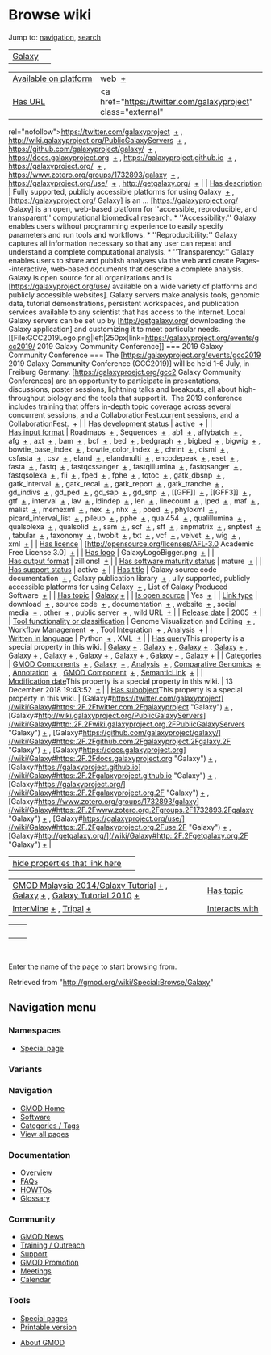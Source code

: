 <div id="mw-page-base" class="noprint">

</div>

<div id="mw-head-base" class="noprint">

</div>

<div id="content" class="mw-body" role="main">

<span id="top"></span>

<div id="mw-js-message" style="display:none;">

</div>



# <span dir="auto">Browse wiki</span>

<div id="bodyContent">

<div id="contentSub">

</div>

<div id="jump-to-nav" class="mw-jump">

Jump to: [navigation](#mw-navigation), [search](#p-search)

</div>

<div id="mw-content-text">

|                                 |     |
|---------------------------------|-----|
| [Galaxy](/wiki/Galaxy "Galaxy") |     |

|  |  |
|----|----|
| [Available on platform](/wiki/Property:Available_on_platform "Property:Available on platform") | <span class="smwb-value">web  <span class="smwsearch">[+](/wiki/Special:SearchByProperty/Available-20on-20platform/web "Special:SearchByProperty/Available-20on-20platform/web")</span></span> |
| [Has URL](/wiki/Property:Has_URL "Property:Has URL") | <span class="smwb-value"><a href="https://twitter.com/galaxyproject" class="external"
rel="nofollow">https://twitter.com/galaxyproject</a>  <span class="smwsearch">[+](/wiki/Special:SearchByProperty/Has-20URL/https:-2F-2Ftwitter.com-2Fgalaxyproject "Special:SearchByProperty/Has-20URL/https:-2F-2Ftwitter.com-2Fgalaxyproject")</span></span> , <span class="smwb-value"><a href="http://wiki.galaxyproject.org/PublicGalaxyServers"
class="external"
rel="nofollow">http://wiki.galaxyproject.org/PublicGalaxyServers</a>  <span class="smwsearch">[+](/wiki/Special:SearchByProperty/Has-20URL/http:-2F-2Fwiki.galaxyproject.org-2FPublicGalaxyServers "Special:SearchByProperty/Has-20URL/http:-2F-2Fwiki.galaxyproject.org-2FPublicGalaxyServers")</span></span> , <span class="smwb-value"><a href="https://github.com/galaxyproject/galaxy/" class="external"
rel="nofollow">https://github.com/galaxyproject/galaxy/</a>  <span class="smwsearch">[+](/wiki/Special:SearchByProperty/Has-20URL/https:-2F-2Fgithub.com-2Fgalaxyproject-2Fgalaxy-2F "Special:SearchByProperty/Has-20URL/https:-2F-2Fgithub.com-2Fgalaxyproject-2Fgalaxy-2F")</span></span> , <span class="smwb-value"><a href="https://docs.galaxyproject.org" class="external"
rel="nofollow">https://docs.galaxyproject.org</a>  <span class="smwsearch">[+](/wiki/Special:SearchByProperty/Has-20URL/https:-2F-2Fdocs.galaxyproject.org "Special:SearchByProperty/Has-20URL/https:-2F-2Fdocs.galaxyproject.org")</span></span> , <span class="smwb-value"><a href="https://galaxyproject.github.io" class="external"
rel="nofollow">https://galaxyproject.github.io</a>  <span class="smwsearch">[+](/wiki/Special:SearchByProperty/Has-20URL/https:-2F-2Fgalaxyproject.github.io "Special:SearchByProperty/Has-20URL/https:-2F-2Fgalaxyproject.github.io")</span></span> , <span class="smwb-value"><a href="https://galaxyproject.org/" class="external"
rel="nofollow">https://galaxyproject.org/</a>  <span class="smwsearch">[+](/wiki/Special:SearchByProperty/Has-20URL/https:-2F-2Fgalaxyproject.org-2F "Special:SearchByProperty/Has-20URL/https:-2F-2Fgalaxyproject.org-2F")</span></span> , <span class="smwb-value"><a href="https://www.zotero.org/groups/1732893/galaxy" class="external"
rel="nofollow">https://www.zotero.org/groups/1732893/galaxy</a>  <span class="smwsearch">[+](/wiki/Special:SearchByProperty/Has-20URL/https:-2F-2Fwww.zotero.org-2Fgroups-2F1732893-2Fgalaxy "Special:SearchByProperty/Has-20URL/https:-2F-2Fwww.zotero.org-2Fgroups-2F1732893-2Fgalaxy")</span></span> , <span class="smwb-value"><a href="https://galaxyproject.org/use/" class="external"
rel="nofollow">https://galaxyproject.org/use/</a>  <span class="smwsearch">[+](/wiki/Special:SearchByProperty/Has-20URL/https:-2F-2Fgalaxyproject.org-2Fuse-2F "Special:SearchByProperty/Has-20URL/https:-2F-2Fgalaxyproject.org-2Fuse-2F")</span></span> , <span class="smwb-value"><a href="http://getgalaxy.org/" class="external"
rel="nofollow">http://getgalaxy.org/</a>  <span class="smwsearch">[+](/wiki/Special:SearchByProperty/Has-20URL/http:-2F-2Fgetgalaxy.org-2F "Special:SearchByProperty/Has-20URL/http:-2F-2Fgetgalaxy.org-2F")</span></span> |
| [Has description](/wiki/Property:Has_description "Property:Has description") | <span class="smwb-value">Fully supported, publicly accessible platforms for using Galaxy  <span class="smwsearch">[+](/wiki/Special:SearchByProperty/Has-20description/Fully-20supported,-20publicly-20accessible-20platforms-20for-20using-20Galaxy "Special:SearchByProperty/Has-20description/Fully-20supported,-20publicly-20accessible-20platforms-20for-20using-20Galaxy")</span></span> , <span class="smwb-value">\[https://galaxyproject.org/ Galaxy\] is an <span class="smw-highlighter" data-type="2" state="persistent" data-title="Information"><span class="smwtext"> … </span><span class="smwttcontent">\[https://galaxyproject.org/ Galaxy\] is an open, web-based platform for ''accessible, reproducible, and transparent'' computational biomedical research. \* ''Accessibility:'' Galaxy enables users without programming experience to easily specify parameters and run tools and workflows. \* ''Reproducibility:'' Galaxy captures all information necessary so that any user can repeat and understand a complete computational analysis. \* ''Transparency:'' Galaxy enables users to share and publish analyses via the web and create Pages--interactive, web-based documents that describe a complete analysis. Galaxy is open source for all organizations and is \[https://galaxyproject.org/use/ available on a wide variety of platforms and publicly accessible websites\]. Galaxy servers make analysis tools, genomic data, tutorial demonstrations, persistent workspaces, and publication services available to any scientist that has access to the Internet. Local Galaxy servers can be set up by \[http://getgalaxy.org/ downloading the Galaxy application\] and customizing it to meet particular needs. \[\[File:GCC2019Logo.png\|left\|250px\|link=https://galaxyproject.org/events/gcc2019/ 2019 Galaxy Community Conference\]\] === 2019 Galaxy Community Conference === The \[https://galaxyproject.org/events/gcc2019 2019 Galaxy Community Conference (GCC2019)\] will be held 1-6 July, in Freiburg Germany. \[https://galaxyproejct.org/gcc2 Galaxy Community Conferences\] are an opportunity to participate in presentations, discussions, poster sessions, lightning talks and breakouts, all about high-throughput biology and the tools that support it.  The 2019 conference includes training that offers in-depth topic coverage across several concurrent sessions, and a CollaborationFest.</span></span>current sessions, and a CollaborationFest.  <span class="smwsearch">[+](/mediawiki/index.php?title=Special:SearchByProperty&x=Has-20description%2F-5Bhttps%3A-2F-2Fgalaxyproject.org-2F-20Galaxy-5D-20is-20an-20open%2C-20web-2Dbased-20platform-20for-20-27-27accessible%2C-20reproducible%2C-20and-20transparent-27-27-20computational-20biomedical-20research.-0A%2A-20-27-27Accessibility%3A-27-27-20Galaxy-20enables-20users-20without-20programming-20experience-20to-20easily-20specify-20parameters-20and-20run-20tools-20and-20workflows.-0A%2A-20-27-27Reproducibility%3A-27-27-20Galaxy-20captures-20all-20information-20necessary-20so-20that-20any-20user-20can-20repeat-20and-20understand-20a-20complete-20computational-20analysis.-0A%2A-20-27-27Transparency%3A-27-27-20Galaxy-20enables-20users-20to-20share-20and-20publish-20analyses-20via-20the-20web-20and-20create-20Pages-2D-2Dinteractive%2C-20web-2Dbased-20documents-20that-20describe-20a-20complete-20analysis.-0A-0AGalaxy-20is-20open-20source-20for-20all-20organizations-20and-20is-20-5Bhttps%3A-2F-2Fgalaxyproject.org-2Fuse-2F-20available-20on-20a-20wide-20variety-20of-20platforms-20and-20publicly-20accessible-20websites-5D.-20Galaxy-20servers-20make-20analysis-20tools%2C-20genomic-20data%2C-20tutorial-20demonstrations%2C-20persistent-20workspaces%2C-20and-20publication-20services-20available-20to-20any-20scientist-20that-20has-20access-20to-20the-20Internet.-20Local-20Galaxy-20servers-20can-20be-20set-20up-20by-20-5Bhttp%3A-2F-2Fgetgalaxy.org-2F-20downloading-20the-20Galaxy-20application-5D-20and-20customizing-20it-20to-20meet-20particular-20needs.-0A-0A-0A-5B-5BFile%3AGCC2019Logo.png-7Cleft-7C250px-7Clink%3Dhttps%3A-2F-2Fgalaxyproject.org-2Fevents-2Fgcc2019-2F-202019-20Galaxy-20Community-20Conference-5D-5D-0A-0A%3D%3D%3D-202019-20Galaxy-20Community-20Conference-20%3D%3D%3D-0A-0AThe-20-5Bhttps%3A-2F-2Fgalaxyproject.org-2Fevents-2Fgcc2019-202019-20Galaxy-20Community-20Conference-20%28GCC2019%29-5D-20will-20be-20held-201-2D6-20July%2C-20in-20Freiburg-20Germany.-20-5Bhttps%3A-2F-2Fgalaxyproejct.org-2Fgcc2-20Galaxy-20Community-20Conferences-5D-20are-20an-20opportunity-20to-20participate-20in-20presentations%2C-20discussions%2C-20poster-20sessions%2C-20lightning-20talks-20and-20breakouts%2C-20all-20about-20high-2Dthroughput-20biology-20and-20the-20tools-20that-20support-20it.-20%C2%A0The-202019-20conference-20includes-20training-20that-20offers-20in-2Ddepth-20topic-20coverage-20across-20several-20concurrent-20sessions%2C-20and-20a-20CollaborationFest. "Special:SearchByProperty")</span></span> |
| [Has development status](/wiki/Property:Has_development_status "Property:Has development status") | <span class="smwb-value">active  <span class="smwsearch">[+](/wiki/Special:SearchByProperty/Has-20development-20status/active "Special:SearchByProperty/Has-20development-20status/active")</span></span> |
| [Has input format](/wiki/Property:Has_input_format "Property:Has input format") | <span class="smwb-value">Roadmaps  <span class="smwsearch">[+](/wiki/Special:SearchByProperty/Has-20input-20format/Roadmaps "Special:SearchByProperty/Has-20input-20format/Roadmaps")</span></span> , <span class="smwb-value">Sequences  <span class="smwsearch">[+](/wiki/Special:SearchByProperty/Has-20input-20format/Sequences "Special:SearchByProperty/Has-20input-20format/Sequences")</span></span> , <span class="smwb-value">ab1  <span class="smwsearch">[+](/wiki/Special:SearchByProperty/Has-20input-20format/ab1 "Special:SearchByProperty/Has-20input-20format/ab1")</span></span> , <span class="smwb-value">affybatch  <span class="smwsearch">[+](/wiki/Special:SearchByProperty/Has-20input-20format/affybatch "Special:SearchByProperty/Has-20input-20format/affybatch")</span></span> , <span class="smwb-value">afg  <span class="smwsearch">[+](/wiki/Special:SearchByProperty/Has-20input-20format/afg "Special:SearchByProperty/Has-20input-20format/afg")</span></span> , <span class="smwb-value">axt  <span class="smwsearch">[+](/wiki/Special:SearchByProperty/Has-20input-20format/axt "Special:SearchByProperty/Has-20input-20format/axt")</span></span> , <span class="smwb-value">bam  <span class="smwsearch">[+](/wiki/Special:SearchByProperty/Has-20input-20format/bam "Special:SearchByProperty/Has-20input-20format/bam")</span></span> , <span class="smwb-value">bcf  <span class="smwsearch">[+](/wiki/Special:SearchByProperty/Has-20input-20format/bcf "Special:SearchByProperty/Has-20input-20format/bcf")</span></span> , <span class="smwb-value">bed  <span class="smwsearch">[+](/wiki/Special:SearchByProperty/Has-20input-20format/bed "Special:SearchByProperty/Has-20input-20format/bed")</span></span> , <span class="smwb-value">bedgraph  <span class="smwsearch">[+](/wiki/Special:SearchByProperty/Has-20input-20format/bedgraph "Special:SearchByProperty/Has-20input-20format/bedgraph")</span></span> , <span class="smwb-value">bigbed  <span class="smwsearch">[+](/wiki/Special:SearchByProperty/Has-20input-20format/bigbed "Special:SearchByProperty/Has-20input-20format/bigbed")</span></span> , <span class="smwb-value">bigwig  <span class="smwsearch">[+](/wiki/Special:SearchByProperty/Has-20input-20format/bigwig "Special:SearchByProperty/Has-20input-20format/bigwig")</span></span> , <span class="smwb-value">bowtie_base_index  <span class="smwsearch">[+](/wiki/Special:SearchByProperty/Has-20input-20format/bowtie_base_index "Special:SearchByProperty/Has-20input-20format/bowtie base index")</span></span> , <span class="smwb-value">bowtie_color_index  <span class="smwsearch">[+](/wiki/Special:SearchByProperty/Has-20input-20format/bowtie_color_index "Special:SearchByProperty/Has-20input-20format/bowtie color index")</span></span> , <span class="smwb-value">chrint  <span class="smwsearch">[+](/wiki/Special:SearchByProperty/Has-20input-20format/chrint "Special:SearchByProperty/Has-20input-20format/chrint")</span></span> , <span class="smwb-value">cisml  <span class="smwsearch">[+](/wiki/Special:SearchByProperty/Has-20input-20format/cisml "Special:SearchByProperty/Has-20input-20format/cisml")</span></span> , <span class="smwb-value">csfasta  <span class="smwsearch">[+](/wiki/Special:SearchByProperty/Has-20input-20format/csfasta "Special:SearchByProperty/Has-20input-20format/csfasta")</span></span> , <span class="smwb-value">csv  <span class="smwsearch">[+](/wiki/Special:SearchByProperty/Has-20input-20format/csv "Special:SearchByProperty/Has-20input-20format/csv")</span></span> , <span class="smwb-value">eland  <span class="smwsearch">[+](/wiki/Special:SearchByProperty/Has-20input-20format/eland "Special:SearchByProperty/Has-20input-20format/eland")</span></span> , <span class="smwb-value">elandmulti  <span class="smwsearch">[+](/wiki/Special:SearchByProperty/Has-20input-20format/elandmulti "Special:SearchByProperty/Has-20input-20format/elandmulti")</span></span> , <span class="smwb-value">encodepeak  <span class="smwsearch">[+](/wiki/Special:SearchByProperty/Has-20input-20format/encodepeak "Special:SearchByProperty/Has-20input-20format/encodepeak")</span></span> , <span class="smwb-value">eset  <span class="smwsearch">[+](/wiki/Special:SearchByProperty/Has-20input-20format/eset "Special:SearchByProperty/Has-20input-20format/eset")</span></span> , <span class="smwb-value">fasta  <span class="smwsearch">[+](/wiki/Special:SearchByProperty/Has-20input-20format/fasta "Special:SearchByProperty/Has-20input-20format/fasta")</span></span> , <span class="smwb-value">fastq  <span class="smwsearch">[+](/wiki/Special:SearchByProperty/Has-20input-20format/fastq "Special:SearchByProperty/Has-20input-20format/fastq")</span></span> , <span class="smwb-value">fastqcssanger  <span class="smwsearch">[+](/wiki/Special:SearchByProperty/Has-20input-20format/fastqcssanger "Special:SearchByProperty/Has-20input-20format/fastqcssanger")</span></span> , <span class="smwb-value">fastqillumina  <span class="smwsearch">[+](/wiki/Special:SearchByProperty/Has-20input-20format/fastqillumina "Special:SearchByProperty/Has-20input-20format/fastqillumina")</span></span> , <span class="smwb-value">fastqsanger  <span class="smwsearch">[+](/wiki/Special:SearchByProperty/Has-20input-20format/fastqsanger "Special:SearchByProperty/Has-20input-20format/fastqsanger")</span></span> , <span class="smwb-value">fastqsolexa  <span class="smwsearch">[+](/wiki/Special:SearchByProperty/Has-20input-20format/fastqsolexa "Special:SearchByProperty/Has-20input-20format/fastqsolexa")</span></span> , <span class="smwb-value">fli  <span class="smwsearch">[+](/wiki/Special:SearchByProperty/Has-20input-20format/fli "Special:SearchByProperty/Has-20input-20format/fli")</span></span> , <span class="smwb-value">fped  <span class="smwsearch">[+](/wiki/Special:SearchByProperty/Has-20input-20format/fped "Special:SearchByProperty/Has-20input-20format/fped")</span></span> , <span class="smwb-value">fphe  <span class="smwsearch">[+](/wiki/Special:SearchByProperty/Has-20input-20format/fphe "Special:SearchByProperty/Has-20input-20format/fphe")</span></span> , <span class="smwb-value">fqtoc  <span class="smwsearch">[+](/wiki/Special:SearchByProperty/Has-20input-20format/fqtoc "Special:SearchByProperty/Has-20input-20format/fqtoc")</span></span> , <span class="smwb-value">gatk_dbsnp  <span class="smwsearch">[+](/wiki/Special:SearchByProperty/Has-20input-20format/gatk_dbsnp "Special:SearchByProperty/Has-20input-20format/gatk dbsnp")</span></span> , <span class="smwb-value">gatk_interval  <span class="smwsearch">[+](/wiki/Special:SearchByProperty/Has-20input-20format/gatk_interval "Special:SearchByProperty/Has-20input-20format/gatk interval")</span></span> , <span class="smwb-value">gatk_recal  <span class="smwsearch">[+](/wiki/Special:SearchByProperty/Has-20input-20format/gatk_recal "Special:SearchByProperty/Has-20input-20format/gatk recal")</span></span> , <span class="smwb-value">gatk_report  <span class="smwsearch">[+](/wiki/Special:SearchByProperty/Has-20input-20format/gatk_report "Special:SearchByProperty/Has-20input-20format/gatk report")</span></span> , <span class="smwb-value">gatk_tranche  <span class="smwsearch">[+](/wiki/Special:SearchByProperty/Has-20input-20format/gatk_tranche "Special:SearchByProperty/Has-20input-20format/gatk tranche")</span></span> , <span class="smwb-value">gd_indivs  <span class="smwsearch">[+](/wiki/Special:SearchByProperty/Has-20input-20format/gd_indivs "Special:SearchByProperty/Has-20input-20format/gd indivs")</span></span> , <span class="smwb-value">gd_ped  <span class="smwsearch">[+](/wiki/Special:SearchByProperty/Has-20input-20format/gd_ped "Special:SearchByProperty/Has-20input-20format/gd ped")</span></span> , <span class="smwb-value">gd_sap  <span class="smwsearch">[+](/wiki/Special:SearchByProperty/Has-20input-20format/gd_sap "Special:SearchByProperty/Has-20input-20format/gd sap")</span></span> , <span class="smwb-value">gd_snp  <span class="smwsearch">[+](/wiki/Special:SearchByProperty/Has-20input-20format/gd_snp "Special:SearchByProperty/Has-20input-20format/gd snp")</span></span> , <span class="smwb-value">\[\[GFF\]\]  <span class="smwsearch">[+](/wiki/Special:SearchByProperty/Has-20input-20format/-5B-5BGFF-5D-5D "Special:SearchByProperty/Has-20input-20format/-5B-5BGFF-5D-5D")</span></span> , <span class="smwb-value">\[\[GFF3\]\]  <span class="smwsearch">[+](/wiki/Special:SearchByProperty/Has-20input-20format/-5B-5BGFF3-5D-5D "Special:SearchByProperty/Has-20input-20format/-5B-5BGFF3-5D-5D")</span></span> , <span class="smwb-value">gtf  <span class="smwsearch">[+](/wiki/Special:SearchByProperty/Has-20input-20format/gtf "Special:SearchByProperty/Has-20input-20format/gtf")</span></span> , <span class="smwb-value">interval  <span class="smwsearch">[+](/wiki/Special:SearchByProperty/Has-20input-20format/interval "Special:SearchByProperty/Has-20input-20format/interval")</span></span> , <span class="smwb-value">lav  <span class="smwsearch">[+](/wiki/Special:SearchByProperty/Has-20input-20format/lav "Special:SearchByProperty/Has-20input-20format/lav")</span></span> , <span class="smwb-value">ldindep  <span class="smwsearch">[+](/wiki/Special:SearchByProperty/Has-20input-20format/ldindep "Special:SearchByProperty/Has-20input-20format/ldindep")</span></span> , <span class="smwb-value">len  <span class="smwsearch">[+](/wiki/Special:SearchByProperty/Has-20input-20format/len "Special:SearchByProperty/Has-20input-20format/len")</span></span> , <span class="smwb-value">linecount  <span class="smwsearch">[+](/wiki/Special:SearchByProperty/Has-20input-20format/linecount "Special:SearchByProperty/Has-20input-20format/linecount")</span></span> , <span class="smwb-value">lped  <span class="smwsearch">[+](/wiki/Special:SearchByProperty/Has-20input-20format/lped "Special:SearchByProperty/Has-20input-20format/lped")</span></span> , <span class="smwb-value">maf  <span class="smwsearch">[+](/wiki/Special:SearchByProperty/Has-20input-20format/maf "Special:SearchByProperty/Has-20input-20format/maf")</span></span> , <span class="smwb-value">malist  <span class="smwsearch">[+](/wiki/Special:SearchByProperty/Has-20input-20format/malist "Special:SearchByProperty/Has-20input-20format/malist")</span></span> , <span class="smwb-value">memexml  <span class="smwsearch">[+](/wiki/Special:SearchByProperty/Has-20input-20format/memexml "Special:SearchByProperty/Has-20input-20format/memexml")</span></span> , <span class="smwb-value">nex  <span class="smwsearch">[+](/wiki/Special:SearchByProperty/Has-20input-20format/nex "Special:SearchByProperty/Has-20input-20format/nex")</span></span> , <span class="smwb-value">nhx  <span class="smwsearch">[+](/wiki/Special:SearchByProperty/Has-20input-20format/nhx "Special:SearchByProperty/Has-20input-20format/nhx")</span></span> , <span class="smwb-value">pbed  <span class="smwsearch">[+](/wiki/Special:SearchByProperty/Has-20input-20format/pbed "Special:SearchByProperty/Has-20input-20format/pbed")</span></span> , <span class="smwb-value">phyloxml  <span class="smwsearch">[+](/wiki/Special:SearchByProperty/Has-20input-20format/phyloxml "Special:SearchByProperty/Has-20input-20format/phyloxml")</span></span> , <span class="smwb-value">picard_interval_list  <span class="smwsearch">[+](/wiki/Special:SearchByProperty/Has-20input-20format/picard_interval_list "Special:SearchByProperty/Has-20input-20format/picard interval list")</span></span> , <span class="smwb-value">pileup  <span class="smwsearch">[+](/wiki/Special:SearchByProperty/Has-20input-20format/pileup "Special:SearchByProperty/Has-20input-20format/pileup")</span></span> , <span class="smwb-value">pphe  <span class="smwsearch">[+](/wiki/Special:SearchByProperty/Has-20input-20format/pphe "Special:SearchByProperty/Has-20input-20format/pphe")</span></span> , <span class="smwb-value">qual454  <span class="smwsearch">[+](/wiki/Special:SearchByProperty/Has-20input-20format/qual454 "Special:SearchByProperty/Has-20input-20format/qual454")</span></span> , <span class="smwb-value">qualillumina  <span class="smwsearch">[+](/wiki/Special:SearchByProperty/Has-20input-20format/qualillumina "Special:SearchByProperty/Has-20input-20format/qualillumina")</span></span> , <span class="smwb-value">qualsolexa  <span class="smwsearch">[+](/wiki/Special:SearchByProperty/Has-20input-20format/qualsolexa "Special:SearchByProperty/Has-20input-20format/qualsolexa")</span></span> , <span class="smwb-value">qualsolid  <span class="smwsearch">[+](/wiki/Special:SearchByProperty/Has-20input-20format/qualsolid "Special:SearchByProperty/Has-20input-20format/qualsolid")</span></span> , <span class="smwb-value">sam  <span class="smwsearch">[+](/wiki/Special:SearchByProperty/Has-20input-20format/sam "Special:SearchByProperty/Has-20input-20format/sam")</span></span> , <span class="smwb-value">scf  <span class="smwsearch">[+](/wiki/Special:SearchByProperty/Has-20input-20format/scf "Special:SearchByProperty/Has-20input-20format/scf")</span></span> , <span class="smwb-value">sff  <span class="smwsearch">[+](/wiki/Special:SearchByProperty/Has-20input-20format/sff "Special:SearchByProperty/Has-20input-20format/sff")</span></span> , <span class="smwb-value">snpmatrix  <span class="smwsearch">[+](/wiki/Special:SearchByProperty/Has-20input-20format/snpmatrix "Special:SearchByProperty/Has-20input-20format/snpmatrix")</span></span> , <span class="smwb-value">snptest  <span class="smwsearch">[+](/wiki/Special:SearchByProperty/Has-20input-20format/snptest "Special:SearchByProperty/Has-20input-20format/snptest")</span></span> , <span class="smwb-value">tabular  <span class="smwsearch">[+](/wiki/Special:SearchByProperty/Has-20input-20format/tabular "Special:SearchByProperty/Has-20input-20format/tabular")</span></span> , <span class="smwb-value">taxonomy  <span class="smwsearch">[+](/wiki/Special:SearchByProperty/Has-20input-20format/taxonomy "Special:SearchByProperty/Has-20input-20format/taxonomy")</span></span> , <span class="smwb-value">twobit  <span class="smwsearch">[+](/wiki/Special:SearchByProperty/Has-20input-20format/twobit "Special:SearchByProperty/Has-20input-20format/twobit")</span></span> , <span class="smwb-value">txt  <span class="smwsearch">[+](/wiki/Special:SearchByProperty/Has-20input-20format/txt "Special:SearchByProperty/Has-20input-20format/txt")</span></span> , <span class="smwb-value">vcf  <span class="smwsearch">[+](/wiki/Special:SearchByProperty/Has-20input-20format/vcf "Special:SearchByProperty/Has-20input-20format/vcf")</span></span> , <span class="smwb-value">velvet  <span class="smwsearch">[+](/wiki/Special:SearchByProperty/Has-20input-20format/velvet "Special:SearchByProperty/Has-20input-20format/velvet")</span></span> , <span class="smwb-value">wig  <span class="smwsearch">[+](/wiki/Special:SearchByProperty/Has-20input-20format/wig "Special:SearchByProperty/Has-20input-20format/wig")</span></span> , <span class="smwb-value">xml  <span class="smwsearch">[+](/wiki/Special:SearchByProperty/Has-20input-20format/xml "Special:SearchByProperty/Has-20input-20format/xml")</span></span> |
| [Has licence](/wiki/Property:Has_licence "Property:Has licence") | <span class="smwb-value">\[http://opensource.org/licenses/AFL-3.0 Academic Free License 3.0\]  <span class="smwsearch">[+](/wiki/Special:SearchByProperty/Has-20licence/-5Bhttp:-2F-2Fopensource.org-2Flicenses-2FAFL-2D3.0-20Academic-20Free-20License-203.0-5D "Special:SearchByProperty/Has-20licence/-5Bhttp:-2F-2Fopensource.org-2Flicenses-2FAFL-2D3.0-20Academic-20Free-20License-203.0-5D")</span></span> |
| [Has logo](/wiki/Property:Has_logo "Property:Has logo") | <span class="smwb-value">GalaxyLogoBigger.png  <span class="smwsearch">[+](/wiki/Special:SearchByProperty/Has-20logo/GalaxyLogoBigger.png "Special:SearchByProperty/Has-20logo/GalaxyLogoBigger.png")</span></span> |
| [Has output format](/wiki/Property:Has_output_format "Property:Has output format") | <span class="smwb-value">zillions!  <span class="smwsearch">[+](/wiki/Special:SearchByProperty/Has-20output-20format/zillions! "Special:SearchByProperty/Has-20output-20format/zillions!")</span></span> |
| [Has software maturity status](/wiki/Property:Has_software_maturity_status "Property:Has software maturity status") | <span class="smwb-value">mature  <span class="smwsearch">[+](/wiki/Special:SearchByProperty/Has-20software-20maturity-20status/mature "Special:SearchByProperty/Has-20software-20maturity-20status/mature")</span></span> |
| [Has support status](/wiki/Property:Has_support_status "Property:Has support status") | <span class="smwb-value">active  <span class="smwsearch">[+](/wiki/Special:SearchByProperty/Has-20support-20status/active "Special:SearchByProperty/Has-20support-20status/active")</span></span> |
| [Has title](/wiki/Property:Has_title "Property:Has title") | <span class="smwb-value">Galaxy source code documentation  <span class="smwsearch">[+](/wiki/Special:SearchByProperty/Has-20title/Galaxy-20source-20code-20documentation "Special:SearchByProperty/Has-20title/Galaxy-20source-20code-20documentation")</span></span> , <span class="smwb-value">Galaxy publication library  <span class="smwsearch">[+](/wiki/Special:SearchByProperty/Has-20title/Galaxy-20publication-20library "Special:SearchByProperty/Has-20title/Galaxy-20publication-20library")</span></span> , <span class="smwb-value">ully supported, publicly accessible platforms for using Galaxy  <span class="smwsearch">[+](/wiki/Special:SearchByProperty/Has-20title/ully-20supported,-20publicly-20accessible-20platforms-20for-20using-20Galaxy "Special:SearchByProperty/Has-20title/ully-20supported,-20publicly-20accessible-20platforms-20for-20using-20Galaxy")</span></span> , <span class="smwb-value">List of Galaxy Produced Software  <span class="smwsearch">[+](/wiki/Special:SearchByProperty/Has-20title/List-20of-20Galaxy-20Produced-20Software "Special:SearchByProperty/Has-20title/List-20of-20Galaxy-20Produced-20Software")</span></span> |
| [Has topic](/wiki/Property:Has_topic "Property:Has topic") | <span class="smwb-value">[Galaxy](/wiki/Galaxy "Galaxy") <span class="smwbrowse">[+](/wiki/Special:Browse/Galaxy "Special:Browse/Galaxy")</span></span> |
| [Is open source](/wiki/Property:Is_open_source "Property:Is open source") | <span class="smwb-value">Yes  <span class="smwsearch">[+](/wiki/Special:SearchByProperty/Is-20open-20source/Yes "Special:SearchByProperty/Is-20open-20source/Yes")</span></span> |
| [Link type](/wiki/Property:Link_type "Property:Link type") | <span class="smwb-value">download  <span class="smwsearch">[+](/wiki/Special:SearchByProperty/Link-20type/download "Special:SearchByProperty/Link-20type/download")</span></span> , <span class="smwb-value">source code  <span class="smwsearch">[+](/wiki/Special:SearchByProperty/Link-20type/source-20code "Special:SearchByProperty/Link-20type/source-20code")</span></span> , <span class="smwb-value">documentation  <span class="smwsearch">[+](/wiki/Special:SearchByProperty/Link-20type/documentation "Special:SearchByProperty/Link-20type/documentation")</span></span> , <span class="smwb-value">website  <span class="smwsearch">[+](/wiki/Special:SearchByProperty/Link-20type/website "Special:SearchByProperty/Link-20type/website")</span></span> , <span class="smwb-value">social media  <span class="smwsearch">[+](/wiki/Special:SearchByProperty/Link-20type/social-20media "Special:SearchByProperty/Link-20type/social-20media")</span></span> , <span class="smwb-value">other  <span class="smwsearch">[+](/wiki/Special:SearchByProperty/Link-20type/other "Special:SearchByProperty/Link-20type/other")</span></span> , <span class="smwb-value">public server  <span class="smwsearch">[+](/wiki/Special:SearchByProperty/Link-20type/public-20server "Special:SearchByProperty/Link-20type/public-20server")</span></span> , <span class="smwb-value">wild URL  <span class="smwsearch">[+](/wiki/Special:SearchByProperty/Link-20type/wild-20URL "Special:SearchByProperty/Link-20type/wild-20URL")</span></span> |
| [Release date](/wiki/Property:Release_date "Property:Release date") | <span class="smwb-value">2005  <span class="smwsearch">[+](/wiki/Special:SearchByProperty/Release-20date/2005 "Special:SearchByProperty/Release-20date/2005")</span></span> |
| [Tool functionality or classification](/wiki/Property:Tool_functionality_or_classification "Property:Tool functionality or classification") | <span class="smwb-value">Genome Visualization and Editing  <span class="smwsearch">[+](/wiki/Special:SearchByProperty/Tool-20functionality-20or-20classification/Genome-20Visualization-20and-20Editing "Special:SearchByProperty/Tool-20functionality-20or-20classification/Genome-20Visualization-20and-20Editing")</span></span> , <span class="smwb-value">Workflow Management  <span class="smwsearch">[+](/wiki/Special:SearchByProperty/Tool-20functionality-20or-20classification/Workflow-20Management "Special:SearchByProperty/Tool-20functionality-20or-20classification/Workflow-20Management")</span></span> , <span class="smwb-value">Tool Integration  <span class="smwsearch">[+](/wiki/Special:SearchByProperty/Tool-20functionality-20or-20classification/Tool-20Integration "Special:SearchByProperty/Tool-20functionality-20or-20classification/Tool-20Integration")</span></span> , <span class="smwb-value">Analysis  <span class="smwsearch">[+](/wiki/Special:SearchByProperty/Tool-20functionality-20or-20classification/Analysis "Special:SearchByProperty/Tool-20functionality-20or-20classification/Analysis")</span></span> |
| [Written in language](/wiki/Property:Written_in_language "Property:Written in language") | <span class="smwb-value">Python  <span class="smwsearch">[+](/wiki/Special:SearchByProperty/Written-20in-20language/Python "Special:SearchByProperty/Written-20in-20language/Python")</span></span> , <span class="smwb-value">XML  <span class="smwsearch">[+](/wiki/Special:SearchByProperty/Written-20in-20language/XML "Special:SearchByProperty/Written-20in-20language/XML")</span></span> |
| <span class="smw-highlighter" data-type="1" state="inline" data-title="Property"><span class="smwbuiltin">[Has query](/wiki/Property:Has_query "Property:Has query")</span><span class="smwttcontent">This property is a special property in this wiki.</span></span> | <span class="smwb-value">[Galaxy](/wiki/Galaxy#_QUERY9f2bcc2d2e4fc9369c1424f9db25810d "Galaxy") <span class="smwbrowse">[+](/wiki/Special:Browse/Galaxy-23_QUERY9f2bcc2d2e4fc9369c1424f9db25810d "Special:Browse/Galaxy-23 QUERY9f2bcc2d2e4fc9369c1424f9db25810d")</span></span> , <span class="smwb-value">[Galaxy](/wiki/Galaxy#_QUERYe72a481ca5f781985ef554e0c8ad318e "Galaxy") <span class="smwbrowse">[+](/wiki/Special:Browse/Galaxy-23_QUERYe72a481ca5f781985ef554e0c8ad318e "Special:Browse/Galaxy-23 QUERYe72a481ca5f781985ef554e0c8ad318e")</span></span> , <span class="smwb-value">[Galaxy](/wiki/Galaxy#_QUERY5638a60f0af51ed73582a21ca3dbecd0 "Galaxy") <span class="smwbrowse">[+](/wiki/Special:Browse/Galaxy-23_QUERY5638a60f0af51ed73582a21ca3dbecd0 "Special:Browse/Galaxy-23 QUERY5638a60f0af51ed73582a21ca3dbecd0")</span></span> , <span class="smwb-value">[Galaxy](/wiki/Galaxy#_QUERYead8b6963d0ceda41b6e392edb42edae "Galaxy") <span class="smwbrowse">[+](/wiki/Special:Browse/Galaxy-23_QUERYead8b6963d0ceda41b6e392edb42edae "Special:Browse/Galaxy-23 QUERYead8b6963d0ceda41b6e392edb42edae")</span></span> , <span class="smwb-value">[Galaxy](/wiki/Galaxy#_QUERY28d7c315a9e229a173936b0155966b24 "Galaxy") <span class="smwbrowse">[+](/wiki/Special:Browse/Galaxy-23_QUERY28d7c315a9e229a173936b0155966b24 "Special:Browse/Galaxy-23 QUERY28d7c315a9e229a173936b0155966b24")</span></span> , <span class="smwb-value">[Galaxy](/wiki/Galaxy#_QUERY179ac533ff24e96257a083f2ddb7c269 "Galaxy") <span class="smwbrowse">[+](/wiki/Special:Browse/Galaxy-23_QUERY179ac533ff24e96257a083f2ddb7c269 "Special:Browse/Galaxy-23 QUERY179ac533ff24e96257a083f2ddb7c269")</span></span> , <span class="smwb-value">[Galaxy](/wiki/Galaxy#_QUERY73438255628ddd9b4cabdab520733156 "Galaxy") <span class="smwbrowse">[+](/wiki/Special:Browse/Galaxy-23_QUERY73438255628ddd9b4cabdab520733156 "Special:Browse/Galaxy-23 QUERY73438255628ddd9b4cabdab520733156")</span></span> , <span class="smwb-value">[Galaxy](/wiki/Galaxy#_QUERY92cc31ffdedf84ade0f818bc12d43de3 "Galaxy") <span class="smwbrowse">[+](/wiki/Special:Browse/Galaxy-23_QUERY92cc31ffdedf84ade0f818bc12d43de3 "Special:Browse/Galaxy-23 QUERY92cc31ffdedf84ade0f818bc12d43de3")</span></span> , <span class="smwb-value">[Galaxy](/wiki/Galaxy#_QUERY22e3965d0dcf5b5286bad4a60cc1635a "Galaxy") <span class="smwbrowse">[+](/wiki/Special:Browse/Galaxy-23_QUERY22e3965d0dcf5b5286bad4a60cc1635a "Special:Browse/Galaxy-23 QUERY22e3965d0dcf5b5286bad4a60cc1635a")</span></span> , <span class="smwb-value">[Galaxy](/wiki/Galaxy#_QUERY4f9a07bdcdbdd47865d0fe23216c3387 "Galaxy") <span class="smwbrowse">[+](/wiki/Special:Browse/Galaxy-23_QUERY4f9a07bdcdbdd47865d0fe23216c3387 "Special:Browse/Galaxy-23 QUERY4f9a07bdcdbdd47865d0fe23216c3387")</span></span> |
| [Categories](/wiki/Special:Categories "Special:Categories") | <span class="smwb-value">[GMOD Components](/wiki/Category:GMOD_Components "Category:GMOD Components")  <span class="smwsearch">[+](/wiki/Special:SearchByProperty/GMOD-20Components "Special:SearchByProperty/GMOD-20Components")</span></span> , <span class="smwb-value">[Galaxy](/wiki/Category:Galaxy "Category:Galaxy")  <span class="smwsearch">[+](/wiki/Special:SearchByProperty/Galaxy "Special:SearchByProperty/Galaxy")</span></span> , <span class="smwb-value">[Analysis](/wiki/Category:Analysis "Category:Analysis")  <span class="smwsearch">[+](/wiki/Special:SearchByProperty/Analysis "Special:SearchByProperty/Analysis")</span></span> , <span class="smwb-value">[Comparative Genomics](/wiki/Category:Comparative_Genomics "Category:Comparative Genomics")  <span class="smwsearch">[+](/wiki/Special:SearchByProperty/Comparative-20Genomics "Special:SearchByProperty/Comparative-20Genomics")</span></span> , <span class="smwb-value">[Annotation](/wiki/Category:Annotation "Category:Annotation")  <span class="smwsearch">[+](/wiki/Special:SearchByProperty/Annotation "Special:SearchByProperty/Annotation")</span></span> , <span class="smwb-value">[GMOD Component](/wiki/Category:GMOD_Component "Category:GMOD Component")  <span class="smwsearch">[+](/wiki/Special:SearchByProperty/GMOD-20Component "Special:SearchByProperty/GMOD-20Component")</span></span> , <span class="smwb-value"><a
href="/mediawiki/index.php?title=Category:SemanticLink&amp;action=edit&amp;redlink=1"
class="new"
title="Category:SemanticLink (page does not exist)">SemanticLink</a>  <span class="smwsearch">[+](/wiki/Special:SearchByProperty/SemanticLink "Special:SearchByProperty/SemanticLink")</span></span> |
| <span class="smw-highlighter" data-type="1" state="inline" data-title="Property"><span class="smwbuiltin">[Modification date](/wiki/Property:Modification_date "Property:Modification date")</span><span class="smwttcontent">This property is a special property in this wiki.</span></span> | <span class="smwb-value">13 December 2018 19:43:52  <span class="smwsearch">[+](/wiki/Special:SearchByProperty/Modification-20date/13-20December-202018-2019:43:52 "Special:SearchByProperty/Modification-20date/13-20December-202018-2019:43:52")</span></span> |
| <span class="smw-highlighter" data-type="1" state="inline" data-title="Property"><span class="smwbuiltin">[Has subobject](/wiki/Property:Has_subobject "Property:Has subobject")</span><span class="smwttcontent">This property is a special property in this wiki.</span></span> | <span class="smwb-value">[Galaxy#https://twitter.com/galaxyproject](/wiki/Galaxy#https:.2F.2Ftwitter.com.2Fgalaxyproject "Galaxy") <span class="smwbrowse">[+](/wiki/Special:Browse/Galaxy-23https:-2F-2Ftwitter.com-2Fgalaxyproject "Special:Browse/Galaxy-23https:-2F-2Ftwitter.com-2Fgalaxyproject")</span></span> , <span class="smwb-value">[Galaxy#http://wiki.galaxyproject.org/PublicGalaxyServers](/wiki/Galaxy#http:.2F.2Fwiki.galaxyproject.org.2FPublicGalaxyServers "Galaxy") <span class="smwbrowse">[+](/wiki/Special:Browse/Galaxy-23http:-2F-2Fwiki.galaxyproject.org-2FPublicGalaxyServers "Special:Browse/Galaxy-23http:-2F-2Fwiki.galaxyproject.org-2FPublicGalaxyServers")</span></span> , <span class="smwb-value">[Galaxy#https://github.com/galaxyproject/galaxy/](/wiki/Galaxy#https:.2F.2Fgithub.com.2Fgalaxyproject.2Fgalaxy.2F "Galaxy") <span class="smwbrowse">[+](/wiki/Special:Browse/Galaxy-23https:-2F-2Fgithub.com-2Fgalaxyproject-2Fgalaxy-2F "Special:Browse/Galaxy-23https:-2F-2Fgithub.com-2Fgalaxyproject-2Fgalaxy-2F")</span></span> , <span class="smwb-value">[Galaxy#https://docs.galaxyproject.org](/wiki/Galaxy#https:.2F.2Fdocs.galaxyproject.org "Galaxy") <span class="smwbrowse">[+](/wiki/Special:Browse/Galaxy-23https:-2F-2Fdocs.galaxyproject.org "Special:Browse/Galaxy-23https:-2F-2Fdocs.galaxyproject.org")</span></span> , <span class="smwb-value">[Galaxy#https://galaxyproject.github.io](/wiki/Galaxy#https:.2F.2Fgalaxyproject.github.io "Galaxy") <span class="smwbrowse">[+](/wiki/Special:Browse/Galaxy-23https:-2F-2Fgalaxyproject.github.io "Special:Browse/Galaxy-23https:-2F-2Fgalaxyproject.github.io")</span></span> , <span class="smwb-value">[Galaxy#https://galaxyproject.org/](/wiki/Galaxy#https:.2F.2Fgalaxyproject.org.2F "Galaxy") <span class="smwbrowse">[+](/wiki/Special:Browse/Galaxy-23https:-2F-2Fgalaxyproject.org-2F "Special:Browse/Galaxy-23https:-2F-2Fgalaxyproject.org-2F")</span></span> , <span class="smwb-value">[Galaxy#https://www.zotero.org/groups/1732893/galaxy](/wiki/Galaxy#https:.2F.2Fwww.zotero.org.2Fgroups.2F1732893.2Fgalaxy "Galaxy") <span class="smwbrowse">[+](/wiki/Special:Browse/Galaxy-23https:-2F-2Fwww.zotero.org-2Fgroups-2F1732893-2Fgalaxy "Special:Browse/Galaxy-23https:-2F-2Fwww.zotero.org-2Fgroups-2F1732893-2Fgalaxy")</span></span> , <span class="smwb-value">[Galaxy#https://galaxyproject.org/use/](/wiki/Galaxy#https:.2F.2Fgalaxyproject.org.2Fuse.2F "Galaxy") <span class="smwbrowse">[+](/wiki/Special:Browse/Galaxy-23https:-2F-2Fgalaxyproject.org-2Fuse-2F "Special:Browse/Galaxy-23https:-2F-2Fgalaxyproject.org-2Fuse-2F")</span></span> , <span class="smwb-value">[Galaxy#http://getgalaxy.org/](/wiki/Galaxy#http:.2F.2Fgetgalaxy.org.2F "Galaxy") <span class="smwbrowse">[+](/wiki/Special:Browse/Galaxy-23http:-2F-2Fgetgalaxy.org-2F "Special:Browse/Galaxy-23http:-2F-2Fgetgalaxy.org-2F")</span></span> |

<span id="smw_browse_incoming"></span>

|  |  |
|----|----|
| [hide properties that link here](/mediawiki/index.php?title=Special:Browse&offset=0&dir=out&article=Galaxy)  |  |

|  |  |
|----|----|
| <span class="smwb-ivalue">[GMOD Malaysia 2014/Galaxy Tutorial](/wiki/GMOD_Malaysia_2014/Galaxy_Tutorial "GMOD Malaysia 2014/Galaxy Tutorial") <span class="smwbrowse">[+](/wiki/Special:Browse/GMOD-20Malaysia-202014-2FGalaxy-20Tutorial "Special:Browse/GMOD-20Malaysia-202014-2FGalaxy-20Tutorial")</span></span> , <span class="smwb-ivalue">[Galaxy](/wiki/Galaxy "Galaxy") <span class="smwbrowse">[+](/wiki/Special:Browse/Galaxy "Special:Browse/Galaxy")</span></span> , <span class="smwb-ivalue">[Galaxy Tutorial 2010](/wiki/Galaxy_Tutorial_2010 "Galaxy Tutorial 2010") <span class="smwbrowse">[+](/wiki/Special:Browse/Galaxy-20Tutorial-202010 "Special:Browse/Galaxy-20Tutorial-202010")</span></span> | [Has topic](/wiki/Property:Has_topic "Property:Has topic") |
| <span class="smwb-ivalue">[InterMine](/wiki/InterMine "InterMine") <span class="smwbrowse">[+](/wiki/Special:Browse/InterMine "Special:Browse/InterMine")</span></span> , <span class="smwb-ivalue">[Tripal](/wiki/Tripal "Tripal") <span class="smwbrowse">[+](/wiki/Special:Browse/Tripal "Special:Browse/Tripal")</span></span> | [Interacts with](/wiki/Property:Interacts_with "Property:Interacts with") |

|     |     |
|-----|-----|
|     |     |

 

Enter the name of the page to start browsing from.  

</div>

<div class="printfooter">

Retrieved from "<http://gmod.org/wiki/Special:Browse/Galaxy>"

</div>

<div id="catlinks" class="catlinks catlinks-allhidden">

</div>

<div class="visualClear">

</div>

</div>

</div>

<div id="mw-navigation">

## Navigation menu

<div id="mw-head">



<div id="left-navigation">

<div id="p-namespaces" class="vectorTabs" role="navigation"
aria-labelledby="p-namespaces-label">

### Namespaces

- <span id="ca-nstab-special">[Special
  page](/wiki/Special:Browse/Galaxy "This is a special page, you cannot edit the page itself")</span>

</div>

<div id="p-variants" class="vectorMenu emptyPortlet" role="navigation"
aria-labelledby="p-variants-label">

### 

### Variants[](#)

<div class="menu">

</div>

</div>

</div>





</div>



</div>

</div>

</div>

<div id="mw-panel">

<div id="p-logo" role="banner">

<a href="/wiki/Main_Page"
style="background-image: url(http://gmod.org/images/GMOD-cogs.png);"
title="Visit the main page"></a>

</div>

<div id="p-Navigation" class="portal" role="navigation"
aria-labelledby="p-Navigation-label">

### Navigation

<div class="body">

- <span id="n-GMOD-Home">[GMOD Home](/wiki/Main_Page)</span>
- <span id="n-Software">[Software](/wiki/GMOD_Components)</span>
- <span id="n-Categories-.2F-Tags">[Categories /
  Tags](/wiki/Categories)</span>
- <span id="n-View-all-pages">[View all
  pages](/wiki/Special:AllPages)</span>

</div>

</div>

<div id="p-Documentation" class="portal" role="navigation"
aria-labelledby="p-Documentation-label">

### Documentation

<div class="body">

- <span id="n-Overview">[Overview](/wiki/Overview)</span>
- <span id="n-FAQs">[FAQs](/wiki/Category:FAQ)</span>
- <span id="n-HOWTOs">[HOWTOs](/wiki/Category:HOWTO)</span>
- <span id="n-Glossary">[Glossary](/wiki/Glossary)</span>

</div>

</div>

<div id="p-Community" class="portal" role="navigation"
aria-labelledby="p-Community-label">

### Community

<div class="body">

- <span id="n-GMOD-News">[GMOD News](/wiki/GMOD_News)</span>
- <span id="n-Training-.2F-Outreach">[Training /
  Outreach](/wiki/Training_and_Outreach)</span>
- <span id="n-Support">[Support](/wiki/Support)</span>
- <span id="n-GMOD-Promotion">[GMOD
  Promotion](/wiki/GMOD_Promotion)</span>
- <span id="n-Meetings">[Meetings](/wiki/Meetings)</span>
- <span id="n-Calendar">[Calendar](/wiki/Calendar)</span>

</div>

</div>

<div id="p-tb" class="portal" role="navigation"
aria-labelledby="p-tb-label">

### Tools

<div class="body">

- <span id="t-specialpages"><a href="/wiki/Special:SpecialPages" accesskey="q"
  title="A list of all special pages [q]">Special pages</a></span>
- <span id="t-print"><a
  href="/mediawiki/index.php?title=Special:Browse/Galaxy&amp;printable=yes"
  rel="alternate" accesskey="p"
  title="Printable version of this page [p]">Printable version</a></span>

</div>

</div>

</div>

</div>

<div id="footer" role="contentinfo">

- <span id="footer-places-about">[About
  GMOD](/wiki/GMOD:About "GMOD:About")</span>

<!-- -->






</div>
